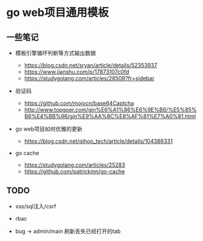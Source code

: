 # go web项目通用模板


## 一些笔记 

+ 模板引擎循环判断等方式输出数据
    + https://blog.csdn.net/sryan/article/details/52353937
    + https://www.jianshu.com/p/17873107c0fd
    + https://studygolang.com/articles/28508?fr=sidebar

+ 验证码
    + https://github.com/mojocn/base64Captcha
    + http://www.topgoer.com/gin%E6%A1%86%E6%9E%B6/%E5%85%B6%E4%BB%96/gin%E9%AA%8C%E8%AF%81%E7%A0%81.html

+ go web项目如何优雅的更新
    + https://blog.csdn.net/qihoo_tech/article/details/104386331

+ go cache
    + https://studygolang.com/articles/25283
    + https://github.com/patrickmn/go-cache

## TODO
+ xss/sql注入/csrf

+ rbac

+ bug -> admin/main 刷新丢失已经打开的tab